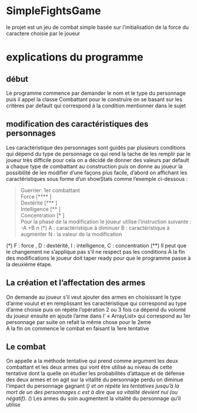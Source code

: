 # SimpleFightsGame
le projet est un jeu de combat simple basée sur l'initialisation de la force du caractere choisie par le joueur

# explications du programme
##	début
Le programme commence par demander le nom et le type du personnage   puis il appel la classe Combattant pour le construire on se basant sur les critères par default qui correspond à la condition mentionner dans le sujet
##	modification des caractéristiques des personnages
Les caractéristique des personnages sont guidés par plusieurs conditions qui dépend du type de personnage ce qui rend la tache de les remplir par le joueur très difficile  pour cela on a décidé de donner des valeurs par default a chaque type de combattant au construction puis on donne au joueur la possibilité de les modifier d’une façons plus facile, d’abord on affichant les caractéristiques sous forme d’un showStats comme l’exemple ci-dessous :
> Guerrier: 1er combattant <br />
Force 	         [****      ] <br />
Dextérité   	 [***       ] <br />
Intelligence 	 [**        ] <br />
Concentration    [*         ] <br />
Pour la phase de la modification le joueur utilise l’instruction suivante :
    -A +B n	 (*)
                A : caractéristique à diminuer
    				B : caractéristique à augmenter
				N : la valeur de la modification


(*)   F : force   ,  D : dextérité, I : intelligence,  C : concentration
(**) Il peut que le changement ne s’applique pas s’il ne respect pas les conditions 
À la fin des modifications le joueur doit taper  ready pour que le programme passe à la deuxième étape.
##	La création et l’affectation des armes
On demande au joueur s’il veut ajouter des armes en choisissant le type d’arme voulut et en remplissant les caractéristique qui correspond au type d’arme choisie puis on répète l’opération 2 ou 3 fois ca dépend du volonté du joueur ensuite en ajoute l’arme dans l’ « ArrayList» qui correspond au 1er personnage par suite on refait la même chose pour le 2eme  
A la fin on commence le combat en faisant la 1ere tentative 
##	Le combat
On appelle a la méthode tentative qui prend comme argument les deux combattant et les deux armes qui vont être utilisé au niveau de cette tentative dont la quelle on étudier les probabilités d’attaque et de défense des deux armes et on agit sur la vitalité du personnage perdu on diminue l’impact du personnage gagnant (*) et on répète les tentatives jusqu’à la mort de un des personnages c est à dire que sa vitalité devient nul (ou négatif).
(*) Les  armes du soin augmentent la vitalité du personnage qu’il utilise
